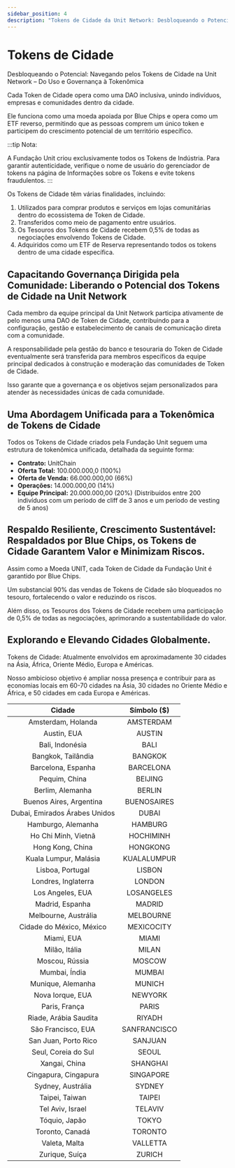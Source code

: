 ```yaml
---
sidebar_position: 4
description: "Tokens de Cidade da Unit Network: Desbloqueando o Potencial das Cidades na Economia de Tokens."
---
```


# Tokens de Cidade

Desbloqueando o Potencial: Navegando pelos Tokens de Cidade na Unit Network – Do Uso e Governança à Tokenômica

Cada Token de Cidade opera como uma DAO inclusiva, unindo indivíduos, empresas e comunidades dentro da cidade.

Ele funciona como uma moeda apoiada por Blue Chips e opera como um ETF reverso, permitindo que as pessoas comprem um único token e participem do crescimento potencial de um território específico.

:::tip Nota:

A Fundação Unit criou exclusivamente todos os Tokens de Indústria. Para garantir autenticidade, verifique o nome de usuário do gerenciador de tokens na página de Informações sobre os Tokens e evite tokens fraudulentos.
:::

Os Tokens de Cidade têm várias finalidades, incluindo:

1. Utilizados para comprar produtos e serviços em lojas comunitárias dentro do ecossistema de Token de Cidade.
2. Transferidos como meio de pagamento entre usuários.
3. Os Tesouros dos Tokens de Cidade recebem 0,5% de todas as negociações envolvendo Tokens de Cidade.
4. Adquiridos como um ETF de Reserva representando todos os tokens dentro de uma cidade específica.

## Capacitando Governança Dirigida pela Comunidade: Liberando o Potencial dos Tokens de Cidade na Unit Network

Cada membro da equipe principal da Unit Network participa ativamente de pelo menos uma DAO de Token de Cidade, contribuindo para a configuração, gestão e estabelecimento de canais de comunicação direta com a comunidade.

A responsabilidade pela gestão do banco e tesouraria do Token de Cidade eventualmente será transferida para membros específicos da equipe principal dedicados à construção e moderação das comunidades de Token de Cidade.

Isso garante que a governança e os objetivos sejam personalizados para atender às necessidades únicas de cada comunidade.

## Uma Abordagem Unificada para a Tokenômica de Tokens de Cidade

Todos os Tokens de Cidade criados pela Fundação Unit seguem uma estrutura de tokenômica unificada, detalhada da seguinte forma:

- **Contrato:** UnitChain
- **Oferta Total:** 100.000.000,0 (100%)
- **Oferta de Venda:** 66.000.000,00 (66%)
- **Operações:** 14.000.000,00 (14%)
- **Equipe Principal:** 20.000.000,00 (20%) (Distribuídos entre 200 indivíduos com um período de cliff de 3 anos e um período de vesting de 5 anos)

## Respaldo Resiliente, Crescimento Sustentável: Respaldados por Blue Chips, os Tokens de Cidade Garantem Valor e Minimizam Riscos.

Assim como a Moeda UNIT, cada Token de Cidade da Fundação Unit é garantido por Blue Chips.

Um substancial 90% das vendas de Tokens de Cidade são bloqueados no tesouro, fortalecendo o valor e reduzindo os riscos.

Além disso, os Tesouros dos Tokens de Cidade recebem uma participação de 0,5% de todas as negociações, aprimorando a sustentabilidade do valor.

## Explorando e Elevando Cidades Globalmente.

Tokens de Cidade: Atualmente envolvidos em aproximadamente 30 cidades na Ásia, África, Oriente Médio, Europa e Américas.

Nosso ambicioso objetivo é ampliar nossa presença e contribuir para as economias locais em 60-70 cidades na Ásia, 30 cidades no Oriente Médio e África, e 50 cidades em cada Europa e Américas.

|            Cidade             | Símbolo ($)  |
| :---------------------------: | :----------: |
|      Amsterdam, Holanda       |  AMSTERDAM   |
|          Austin, EUA          |    AUSTIN    |
|        Bali, Indonésia        |     BALI     |
|      Bangkok, Tailândia       |   BANGKOK    |
|      Barcelona, Espanha       |  BARCELONA   |
|         Pequim, China         |   BEIJING    |
|       Berlim, Alemanha        |    BERLIN    |
|    Buenos Aires, Argentina    | BUENOSAIRES  |
| Dubai, Emirados Árabes Unidos |    DUBAI     |
|      Hamburgo, Alemanha       |   HAMBURG    |
|      Ho Chi Minh, Vietnã      |  HOCHIMINH   |
|       Hong Kong, China        |   HONGKONG   |
|     Kuala Lumpur, Malásia     | KUALALUMPUR  |
|       Lisboa, Portugal        |    LISBON    |
|      Londres, Inglaterra      |    LONDON    |
|       Los Angeles, EUA        |  LOSANGELES  |
|        Madrid, Espanha        |    MADRID    |
|     Melbourne, Austrália      |  MELBOURNE   |
|   Cidade do México, México    |  MEXICOCITY  |
|          Miami, EUA           |    MIAMI     |
|         Milão, Itália         |    MILAN     |
|        Moscou, Rússia         |    MOSCOW    |
|         Mumbai, Índia         |    MUMBAI    |
|       Munique, Alemanha       |    MUNICH    |
|       Nova Iorque, EUA        |   NEWYORK    |
|         Paris, França         |    PARIS     |
|     Riade, Arábia Saudita     |    RIYADH    |
|      São Francisco, EUA       | SANFRANCISCO |
|     San Juan, Porto Rico      |   SANJUAN    |
|      Seul, Coreia do Sul      |    SEOUL     |
|         Xangai, China         |   SHANGHAI   |
|     Cingapura, Cingapura      |  SINGAPORE   |
|       Sydney, Austrália       |    SYDNEY    |
|        Taipei, Taiwan         |    TAIPEI    |
|       Tel Aviv, Israel        |   TELAVIV    |
|         Tóquio, Japão         |    TOKYO     |
|        Toronto, Canadá        |   TORONTO    |
|         Valeta, Malta         |   VALLETTA   |
|        Zurique, Suíça         |    ZURICH    |
